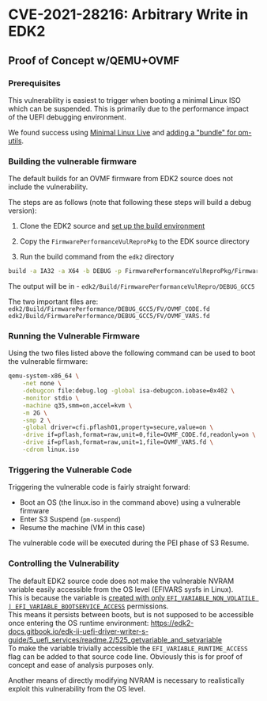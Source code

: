 # CVE-2021-28216: Arbitrary Write in EDK2

## Proof of Concept w/QEMU+OVMF

### Prerequisites
This vulnerability is easiest to trigger when booting a minimal Linux ISO which can be suspended. This is primarily due to the performance impact of the UEFI debugging environment.

We found success using [Minimal Linux Live](https://github.com/ivandavidov/minimal) and [adding a "bundle" for pm-utils](https://github.com/trentn/minimal/tree/wip/src/minimal_overlay/bundles/pm-utils).

### Building the vulnerable firmware

The default builds for an OVMF firmware from EDK2 source does not include the vulnerability.

The steps are as follows (note that following these steps will build a debug version):


1. Clone the EDK2 source and [set up the build environment](./EDK2_Dev_Overview.md)

2. Copy the `FirmwarePerformanceVulReproPkg` to the EDK source directory

3. Run the build command from the `edk2` directory  
```bash
build -a IA32 -a X64 -b DEBUG -p FirmwarePerformanceVulReproPkg/FirmwarePerformance.dsc -D SOURCE_DEBUG_ENABLE -t GCC5
```

The output will be in - `edk2/Build/FirmwarePerformanceVulRepro/DEBUG_GCC5`

The two important files are:  
`edk2/Build/FirmwarePerformance/DEBUG_GCC5/FV/OVMF_CODE.fd`  
`edk2/Build/FirmwarePerformance/DEBUG_GCC5/FV/OVMF_VARS.fd`

### Running the Vulnerable Firmware

Using the two files listed above the following command can be used to boot the vulnerable firmware:

```bash
qemu-system-x86_64 \
	-net none \
	-debugcon file:debug.log -global isa-debugcon.iobase=0x402 \
	-monitor stdio \
	-machine q35,smm=on,accel=kvm \
  	-m 2G \
  	-smp 2 \
  	-global driver=cfi.pflash01,property=secure,value=on \
  	-drive if=pflash,format=raw,unit=0,file=OVMF_CODE.fd,readonly=on \
  	-drive if=pflash,format=raw,unit=1,file=OVMF_VARS.fd \
	-cdrom linux.iso
```

### Triggering the Vulnerable Code

Triggering the vulnerable code is fairly straight forward:

- Boot an OS (the linux.iso in the command above) using a vulnerable firmware
- Enter S3 Suspend (`pm-suspend`)
- Resume the machine (VM in this case)

The vulnerable code will be executed during the PEI phase of S3 Resume.

### Controlling the Vulnerability

The default EDK2 source code does not make the vulnerable NVRAM variable easily accessible from the OS level (EFIVARS sysfs in Linux).  
This is because the variable is [created with only `EFI_VARIABLE_NON_VOLATILE | EFI_VARIABLE_BOOTSERVICE_ACCESS`](https://github.com/tianocore/edk2/blob/stable/202011/MdeModulePkg/Universal/Acpi/FirmwarePerformanceDataTableDxe/FirmwarePerformanceDxe.c#L367) permissions.  
This means it persists between boots, but is not supposed to be accessible once entering the OS runtime environment: https://edk2-docs.gitbook.io/edk-ii-uefi-driver-writer-s-guide/5_uefi_services/readme.2/525_getvariable_and_setvariable  
To make the variable trivially accessible the `EFI_VARIABLE_RUNTIME_ACCESS` flag can be added to that source code line. Obviously this is for proof of concept and ease of analysis purposes only.

Another means of directly modifying NVRAM is necessary to realistically exploit this vulnerability from the OS level.
